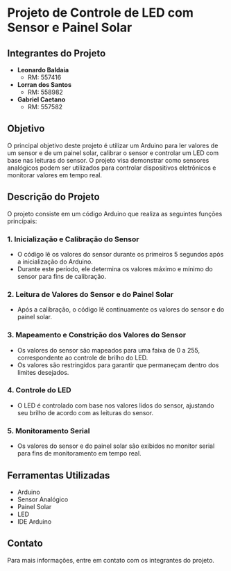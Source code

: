 # Projeto de Controle de LED com Sensor e Painel Solar

## Integrantes do Projeto
- **Leonardo Baldaia**
  - RM: 557416
- **Lorran dos Santos**
  - RM: 558982
- **Gabriel Caetano**
  - RM: 557582

## Objetivo

O principal objetivo deste projeto é utilizar um Arduino para ler valores de um sensor e de um painel solar, calibrar o sensor e controlar um LED com base nas leituras do sensor. O projeto visa demonstrar como sensores analógicos podem ser utilizados para controlar dispositivos eletrônicos e monitorar valores em tempo real.

## Descrição do Projeto

O projeto consiste em um código Arduino que realiza as seguintes funções principais:

### 1. Inicialização e Calibração do Sensor
- O código lê os valores do sensor durante os primeiros 5 segundos após a inicialização do Arduino.
- Durante este período, ele determina os valores máximo e mínimo do sensor para fins de calibração.

### 2. Leitura de Valores do Sensor e do Painel Solar
- Após a calibração, o código lê continuamente os valores do sensor e do painel solar.

### 3. Mapeamento e Constrição dos Valores do Sensor
- Os valores do sensor são mapeados para uma faixa de 0 a 255, correspondente ao controle de brilho do LED.
- Os valores são restringidos para garantir que permaneçam dentro dos limites desejados.

### 4. Controle do LED
- O LED é controlado com base nos valores lidos do sensor, ajustando seu brilho de acordo com as leituras do sensor.

### 5. Monitoramento Serial
- Os valores do sensor e do painel solar são exibidos no monitor serial para fins de monitoramento em tempo real.

## Ferramentas Utilizadas

- Arduino
- Sensor Analógico
- Painel Solar
- LED
- IDE Arduino

## Contato

Para mais informações, entre em contato com os integrantes do projeto.
